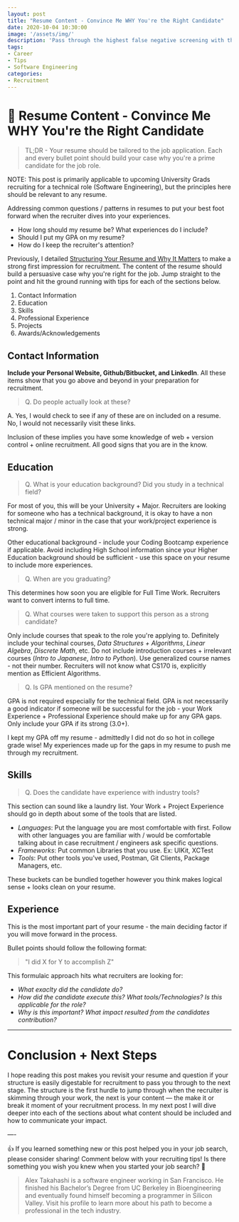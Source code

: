 ```yaml
---
layout: post
title: "Resume Content - Convince Me WHY You're the Right Candidate"
date: 2020-10-04 10:30:00
image: '/assets/img/'
description: 'Pass through the highest false negative screening with these tips.'
tags:
- Career
- Tips
- Software Engineering
categories:
- Recruitment
---
```


# 📝 Resume Content - Convince Me WHY You're the Right Candidate

> TL;DR - Your resume should be tailored to the job application.  Each and every bullet point should build your case why you're a prime candidate for the job role.

NOTE: This post is primarily applicable to upcoming University Grads recruiting for a technical role (Software Engineering), but the principles here should be relevant to any resume.

Addressing common questions / patterns in resumes to put your best foot forward when the recruiter dives into your experiences.

* How long should my resume be?  What experiences do I include?
* Should I put my GPA on my resume?
* How do I keep the recruiter's attention?

Previously, I detailed [Structuring Your Resume and Why It Matters](https://alextakahashi.github.io/Structuring-Your-Resume/) to make a strong first impression for recruitment.  The content of the resume should build a persuasive case why you're right for the job.  Jump straight to the point and hit the ground running with tips for each of the sections below.

1. Contact Information
2. Education
3. Skills
4. Professional Experience
5. Projects
6. Awards/Acknowledgements

## Contact Information

**Include your Personal Website, Github/Bitbucket, and LinkedIn**.  All these items show that you go above and beyond in your preparation for recruitment.

> Q. Do people actually look at these? 

A.  Yes, I would check to see if any of these are on included on a resume.  No, I would not necessarily visit these links.

Inclusion of these implies you have some knowledge of web + version control + online recruitment.  All good signs that you are in the know.

## Education

> Q. What is your education background?  Did you study in a technical field?  

For most of you, this will be your University + Major.  Recruiters are looking for someone who has a technical background, it is okay to have a non technical major / minor in the case that your work/project experience is strong.

Other educational background - include your Coding Bootcamp experience if applicable.  Avoid including High School information since your Higher Education background should be sufficient - use this space on your resume to include more experiences.

> Q. When are you graduating?

This determines how soon you are eligible for Full Time Work.  Recruiters want to convert interns to full time.

> Q. What courses were taken to support this person as a strong candidate?

Only include courses that speak to the role you're applying to.  Definitely include your techinal courses, *Data Structures + Algorithms*, *Linear Algebra*, *Discrete Math*, etc.  Do not include introduction courses + irrelevant courses (*Intro to Japanese*, *Intro to Python*).  Use generalized course names - not their number.  Recruiters will not know what CS170 is, explicitly mention as Efficient Algorithms.

> Q. Is GPA mentioned on the resume?

GPA is not required especially for the technical field.  GPA is not necessarily a good indicator if someone will be successful for the job - your Work Experience + Professional Experience should make up for any GPA gaps.  Only include your GPA if its strong (3.0+).  

I kept my GPA off my resume - admittedly I did not do so hot in college grade wise!  My experiences made up for the gaps in my resume to push me through my recruitment.

## Skills

> Q. Does the candidate have experience with industry tools?

This section can sound like a laundry list.  Your Work + Project Experience should go in depth about some of the tools that are listed.

* *Languages*: Put the language you are most comfortable with first.  Follow with other languages you are familiar with / would be comfortable talking about in case recruitment / engineers ask specific questions.
* *Frameworks*: Put common Libraries that you use.  Ex: UIKit, XCTest
* *Tools*: Put other tools you've used, Postman, Git Clients, Package Managers, etc.

These buckets can be bundled together however you think makes logical sense + looks clean on your resume.

## Experience

This is the most important part of your resume - the main deciding factor if you will move forward in the process.

Bullet points should follow the following format:

> "I did X for Y to accomplish Z"

This formulaic approach hits what recruiters are looking for:

* *What exaclty did the candidate do?*
* *How did the candidate execute this?  What tools/Technologies?  Is this applicable for the role?*
* *Why is this important?  What impact resulted from the candidates contribution?*



---

# Conclusion + Next Steps

I hope reading this post makes you revisit your resume and question if your structure is easily digestable for recruitment to pass you through to the next stage. The structure is the first hurdle to jump through when the recruiter is skimming through your work, the next is your content — the make it or break it moment of your recruitment process. In my next post I will dive deeper into each of the sections about what content should be included and how to communicate your impact.

—-

👍 If you learned something new or this post helped you in your job search, please consider sharing!  Comment below with your recruiting tips!  Is there something you wish you knew when you started your job search? 🤔

> Alex Takahashi is a software engineer working in San Francisco. He finished his Bachelor’s Degree from UC Berkeley in Bioengineering and eventually found himself becoming a programmer in Silicon Valley.  Visit his profile to learn more about his path to become a professional in the tech industry.
